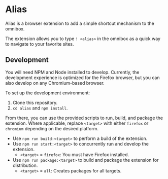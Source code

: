 # Alias

Alias is a browser extension to add a simple shortcut mechanism to the omnibox.

The extension allows you to type `! <alias>` in the omnibox as a quick way to navigate to your favorite sites.

## Development

You will need NPM and Node installed to develop. Currently, the development experience is optimized for the Firefox browser, but you can also develop on any Chromium-based browser.

To set up the development environment:

1. Clone this repository.
2. `cd alias` and `npm install`.

From there, you can use the provided scripts to run, build, and package the extension. Where applicable, replace `<target>` with either `firefox` or `chromium` depending on the desired platform.

- Use `npm run build:<target>` to perform a build of the extension.
- Use `npm run start:<target>` to concurrently run and develop the extension.
    - `<target>` = `firefox`: You must have Firefox installed.
- Use `npm run package:<target>` to build and package the extension for distribution.
    - `<target>` = `all`: Creates packages for all targets.
